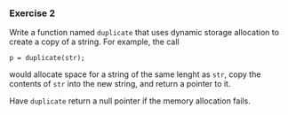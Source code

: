 ### Exercise 2

Write a function named `duplicate` that uses dynamic storage allocation to create a copy of a string. For example, the call

`p = duplicate(str);`

would allocate space for a string of the same lenght as `str`, copy the contents of `str` into the new string, and return a pointer to it. 

Have `duplicate` return a null pointer if the memory allocation fails.